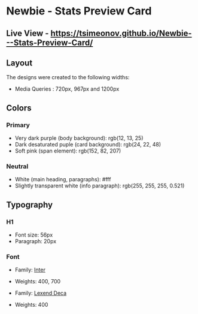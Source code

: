 # Newbie - Stats Preview Card

## Live View - https://tsimeonov.github.io/Newbie---Stats-Preview-Card/

## Layout

The designs were created to the following widths:

- Media Queries : 720px, 967px and 1200px

## Colors

### Primary

- Very dark purple (body background): rgb(12, 13, 25)
- Dark desaturated puple (card background): rgb(24, 22, 48)
- Soft pink (span element): rgb(152, 82, 207)

### Neutral

- White (main heading, paragraphs): #fff
- Slightly transparent white (info paragraph): rgb(255, 255, 255, 0.521)

## Typography

### H1

- Font size: 56px
- Paragraph: 20px

### Font

- Family: [Inter](https://fonts.google.com/specimen/Inter)
- Weights: 400, 700

- Family: [Lexend Deca](https://fonts.google.com/specimen/Lexend+Deca)
- Weights: 400
